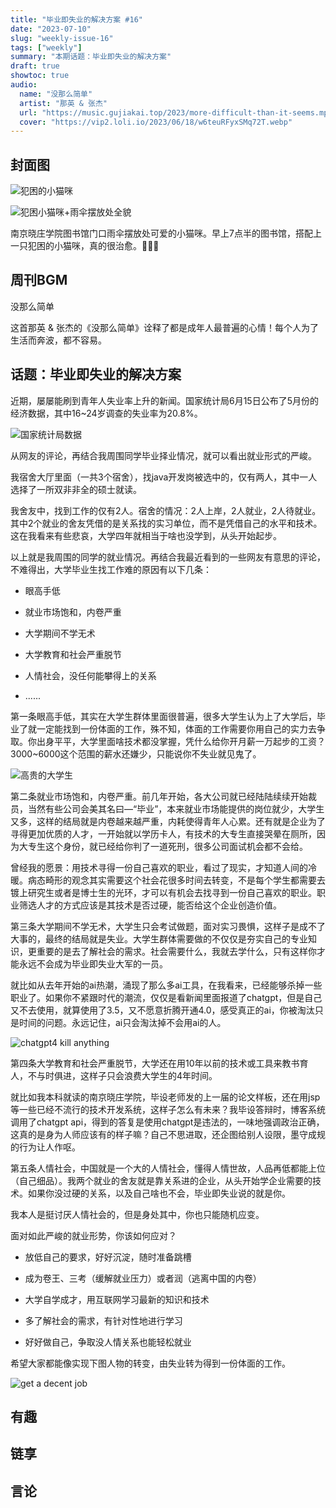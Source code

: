 ```yaml
---
title: "毕业即失业的解决方案 #16"
date: "2023-07-10"
slug: "weekly-issue-16"
tags: ["weekly"]
summary: "本期话题：毕业即失业的解决方案"
draft: true
showtoc: true
audio:
  name: "没那么简单"
  artist: "那英 & 张杰"
  url: "https://music.gujiakai.top/2023/more-difficult-than-it-seems.mp3"
  cover: "https://vip2.loli.io/2023/06/18/w6teuRFyxSMq72T.webp"
---
```


## 封面图

![犯困的小猫咪](https://vip2.loli.io/2023/06/18/xNMWFfUaY25zJtT.webp)

![犯困小猫咪+雨伞摆放处全貌](https://vip2.loli.io/2023/06/18/W97vQCa4ugGqnME.webp)

南京晓庄学院图书馆门口雨伞摆放处可爱的小猫咪。早上7点半的图书馆，搭配上一只犯困的小猫咪，真的很治愈。🥰🥰🥰

## 周刊BGM

没那么简单

<div id="aplayer"></div>

这首那英 & 张杰的《没那么简单》诠释了都是成年人最普遍的心情！每个人为了生活而奔波，都不容易。

## 话题：毕业即失业的解决方案

近期，屡屡能刷到青年人失业率上升的新闻。国家统计局6月15日公布了5月份的经济数据，其中16~24岁调查的失业率为20.8%。

![国家统计局数据](https://vip2.loli.io/2023/06/18/1MQJhk83FT4Pvti.webp)

从网友的评论，再结合我周围同学毕业择业情况，就可以看出就业形式的严峻。

我宿舍大厅里面（一共3个宿舍），找java开发岗被选中的，仅有两人，其中一人选择了一所双非非全的硕士就读。

我舍友中，找到工作的仅有2人。宿舍的情况：2人上岸，2人就业，2人待就业。其中2个就业的舍友凭借的是关系找的实习单位，而不是凭借自己的水平和技术。
这在我看来有些悲哀，大学四年就相当于啥也没学到，从头开始起步。

以上就是我周围的同学的就业情况。再结合我最近看到的一些网友有意思的评论，不难得出，大学毕业生找工作难的原因有以下几条：

- 眼高手低

- 就业市场饱和，内卷严重

- 大学期间不学无术

- 大学教育和社会严重脱节

- 人情社会，没任何能攀得上的关系

- ......

第一条眼高手低，其实在大学生群体里面很普遍，很多大学生认为上了大学后，毕业了就一定能找到一份体面的工作，殊不知，体面的工作需要你用自己的实力去争取。你出身平平，大学里面啥技术都没掌握，凭什么给你开月薪一万起步的工资？3000~6000这个范围的薪水还嫌少，只能说你不失业就见鬼了。

![高贵的大学生](https://vip2.loli.io/2023/06/18/ZwBXh8cYUvVPKno.webp)

第二条就业市场饱和，内卷严重。前几年开始，各大公司就已经陆陆续续开始裁员，当然有些公司会美其名曰—“毕业”，本来就业市场能提供的岗位就少，大学生又多，这样的结局就是内卷越来越严重，内耗使得青年人心累。还有就是企业为了寻得更加优质的人才，一开始就以学历卡人，有技术的大专生直接哭晕在厕所，因为大专生这个身份，就已经给你判了一道死刑，很多公司面试机会都不会给。

曾经我的愿景：用技术寻得一份自己喜欢的职业，看过了现实，才知道人间的冷暖。病态畸形的观念其实需要这个社会花很多时间去转变，不是每个学生都需要去镀上研究生或者是博士生的光环，才可以有机会去找寻到一份自己喜欢的职业。职业筛选人才的方式应该是其技术是否过硬，能否给这个企业创造价值。

第三条大学期间不学无术，大学生只会考试做题，面对实习畏惧，这样子是成不了大事的，最终的结局就是失业。大学生群体需要做的不仅仅是夯实自己的专业知识，更重要的是去了解社会的需求。社会需要什么，我就去学什么，只有这样你才能永远不会成为毕业即失业大军的一员。

就比如从去年开始的ai热潮，涌现了那么多ai工具，在我看来，已经能够杀掉一些职业了。如果你不紧跟时代的潮流，仅仅是看新闻里面报道了chatgpt，但是自己又不去使用，就算使用了3.5，又不愿意折腾开通4.0，感受真正的ai，你被淘汰只是时间的问题。永远记住，ai只会淘汰掉不会用ai的人。

![chatgpt4 kill anything](https://vip2.loli.io/2023/05/16/9POdS3hNsWULj5g.webp)

第四条大学教育和社会严重脱节，大学还在用10年以前的技术或工具来教书育人，不与时俱进，这样子只会浪费大学生的4年时间。

就比如我本科就读的南京晓庄学院，毕设老师发的上一届的论文样板，还在用jsp等一些已经不流行的技术开发系统，这样子怎么有未来？我毕设答辩时，博客系统调用了chatgpt api，得到的答复是使用chatgpt是违法的，一味地强调政治正确，这真的是身为人师应该有的样子嘛？自己不思进取，还企图给别人设限，墨守成规的行为让人作呕。

第五条人情社会，中国就是一个大的人情社会，懂得人情世故，人品再低都能上位（自己细品）。我两个就业的舍友就是靠关系进的企业，从头开始学企业需要的技术。如果你没过硬的关系，以及自己啥也不会，毕业即失业说的就是你。

我本人是挺讨厌人情社会的，但是身处其中，你也只能随机应变。

面对如此严峻的就业形势，你该如何应对？

- 放低自己的要求，好好沉淀，随时准备跳槽

- 成为卷王、三考（缓解就业压力）或者润（逃离中国的内卷）

- 大学自学成才，用互联网学习最新的知识和技术

- 多了解社会的需求，有针对性地进行学习

- 好好做自己，争取没人情关系也能轻松就业

希望大家都能像实现下图人物的转变，由失业转为得到一份体面的工作。

![get a decent job](https://vip2.loli.io/2023/06/18/jU3ywtvSpHudihP.webp)

## 有趣



## 链享

## 言论